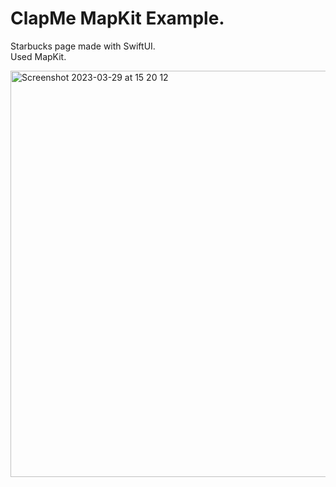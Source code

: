 # ClapMe MapKit Example.

Starbucks page made with SwiftUI. <br>
Used MapKit.

<img width="1200" height="650" alt="Screenshot 2023-03-29 at 15 20 12" src="https://user-images.githubusercontent.com/113884557/228545352-8a05c775-322f-4f69-acad-c905440fd6ce.png">

